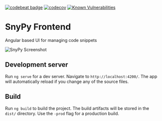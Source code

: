 [![codebeat badge](https://codebeat.co/badges/67b00218-063a-42c9-9790-4e1b67bbc9f8)](https://codebeat.co/projects/github-com-nezhar-snypy-frontend-master)
[![codecov](https://codecov.io/gh/snypy/snypy-frontend/branch/master/graph/badge.svg?token=OvVAixHuiA)](https://codecov.io/gh/snypy/snypy-frontend)
[![Known Vulnerabilities](https://snyk.io/test/github/nezhar/snypy-frontend/badge.svg?targetFile=package.json)](https://snyk.io/test/github/nezhar/snypy-frontend?targetFile=package.json)

# SnyPy Frontend

Angular based UI for managing code snippets

![SnyPy Screenshot](https://snypy.com/assets/img/portfolio/fullsize/1.png)

## Development server

Run `ng serve` for a dev server. Navigate to `http://localhost:4200/`. The app will automatically reload if you change any of the source files.

## Build

Run `ng build` to build the project. The build artifacts will be stored in the `dist/` directory. Use the `-prod` flag for a production build.

